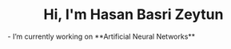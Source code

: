 <h1 align="center">Hi, I'm Hasan Basri Zeytun</h1>
-  I’m currently working on **Artificial Neural Networks**

